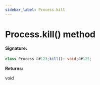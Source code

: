 ```yaml
---
sidebar_label: Process.kill
---
```


# Process.kill() method

#### Signature:

```typescript
class Process &#123;kill(): void;&#125;
```

**Returns:**

void
